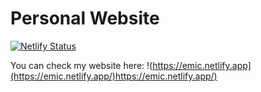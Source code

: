 # Personal Website

[![Netlify Status](https://api.netlify.com/api/v1/badges/ef2d21d2-a6c3-4eaf-a486-48576abbf114/deploy-status)](https://app.netlify.com/sites/emic/deploys)

You can check my website here: !(https://emic.netlify.app](https://emic.netlify.app/)https://emic.netlify.app/)
